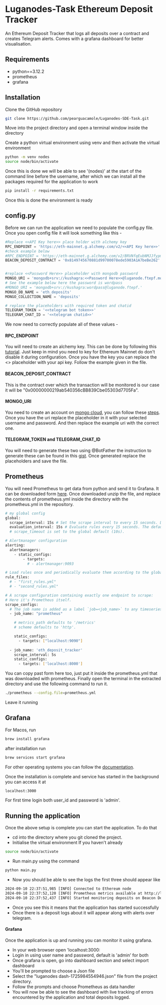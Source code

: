 # Luganodes-Task   Ethereum Deposit Tracker

An Ethereum Deposit Tracker that logs all deposits over a contract and creates Telegram alerts. Comes with a grafana dashboard for better visualisation.

## Requirements
- python==3.12.2 
- prometheus
- grafana

## Installation

Clone the GitHub repository 

```bash
git clone https://github.com/pearguacamole/Luganodes-SDE-Task.git
```
Move into the project directory and open a terminal window inside the directory

Create a python virtual environment using venv and then activate the virtual environment

```bash
python -m venv nodes
source node/bin/activate
```
Once this is done we will be able to see '(nodes)' at the start of the command line before the username, after which we can install all the packages required for the application to work

```bash
pip install -r requirements.txt
```
Once this is done the environment is ready

## config.py

Before we can run the application we need to populate the config.py file. Once you open config file it will look something like this - 
```python
#Replace <<API Key here>> place holder with alchemy key
RPC_ENDPOINT = 'https://eth-mainnet.g.alchemy.com/v2/<<API Key here>>'
#check example below
#RPC_ENDPOINT = 'https://eth-mainnet.g.alchemy.com/v2/BRVNfqEubNMJJfypmMCsggWcwM-JefkA'
BEACON_DEPOSIT_CONTRACT = '0x8149745670881d99700078ede5903A1A7beBe262'


#replace <<Password Here>> placeholder with mongodb password
MONGO_URI = 'mongodb+srv://kushagra:<<Password Here>>@luganode.ftepf.mongodb.net/?'
# See the example below here the password is wordpass
#MONGO_URI = 'mongodb+srv://kushagra:wordpass@luganode.ftepf.'
MONGO_DB_NAME = 'eth_deposits'
MONGO_COLLECTION_NAME = 'deposits'

# replace the placeholders with required token and chatid
TELEGRAM_TOKEN = '<<telegram bot token>>'
TELEGRAM_CHAT_ID = '<<telegram chatid>>'
```
We now need to correctly populate all of these values - 
#### RPC_ENDPOINT
You will need to create an alchemy key. This can be done by following this [tutorial](https://www.alchemy.com/support/how-to-create-a-new-alchemy-api-key). Just keep in mind you need to key for Ethereum Mainnet do don't disable it during configuration. Once you have the key you can replace the <<API Key here>> placeholder with your api key. Follow the example given in the file.

#### BEACON_DEPOSIT_CONTRACT
This is the contract over which the transaction will be monitored is our case it will be "0x00000000219ab540356cBB839Cbe05303d7705Fa".

#### MONGO_URI
You need to create an account on [mongo cloud](https://cloud.mongodb.com/), you can follow these [steps](https://scribehow.com/shared/Creating_and_Managing_a_New_MongoDB_Atlas_Project__9AIzqzr8T6-8ch8zvmrXoQ). Once you have the uri replace the placeholder in it with your selected username and password. And then replace the example uri with the correct one.

#### TELEGRAM_TOKEN and TELEGRAM_CHAT_ID
 You will need to generate these two using @BotFather the instruction to generate these can be found in this [gist](https://gist.github.com/nafiesl/4ad622f344cd1dc3bb1ecbe468ff9f8a0). Once generated replace the placeholders and save the file.


## Prometheus
You will need Prometheus to get data from python and send it to Grafana. It can be downloaded form [here](https://prometheus.io/download/). Once downloaded unzip the file, and replace the contents of prometheus.yml inside the directory with the prometheus.yml in the repository.
```bash
# my global config
global:
  scrape_interval: 15s # Set the scrape interval to every 15 seconds. Default is every 1 minute.
  evaluation_interval: 15s # Evaluate rules every 15 seconds. The default is every 1 minute.
  # scrape_timeout is set to the global default (10s).

# Alertmanager configuration
alerting:
  alertmanagers:
    - static_configs:
        - targets:
          # - alertmanager:9093

# Load rules once and periodically evaluate them according to the global 'evaluation_interval'.
rule_files:
  # - "first_rules.yml"
  # - "second_rules.yml"

# A scrape configuration containing exactly one endpoint to scrape:
# Here it's Prometheus itself.
scrape_configs:
  # The job name is added as a label `job=<job_name>` to any timeseries scraped from this config.
  - job_name: "prometheus"

    # metrics_path defaults to '/metrics'
    # scheme defaults to 'http'.

    static_configs:
      - targets: ["localhost:9090"]
      
  - job_name: 'eth_deposit_tracker'
    scrape_interval: 5s
    static_configs:
      - targets: ['localhost:8000'] 
```
You can copy past form here too, just put it inside the prometheus.yml that was downloaded with prometheus. Finally open the terminal in the extracted directory and use the following command to run it.
```bash
./prometheus --config.file=prometheus.yml
```
Leave it running

## Grafana
For Macos, run 
```bash
brew install grafana
```
after installation run 
```bash
brew services start grafana
```

For other operating systems you can follow the [documentation](https://grafana.com/docs/grafana/latest/setup-grafana/installation/).

Once the installation is complete and service has started in the background you can access it at 
```bash
localhost:3000
```
For first time login both user_id and password is 'admin'.

## Running the application
Once the above setup is complete you can start the application. To do that
- cd into the directory where you git cloned the project.
- Initialise the virtual environment If you haven't already
```bash
source node/bin/activate
```
- Run main.py using the command
```bash
python main.py
```
- Now you should be able to see the logs the first three should appear like 
```txt
2024-09-10 22:37:51,985 [INFO] Connected to Ethereum node
2024-09-10 22:37:52,120 [INFO] Prometheus metrics available at http://localhost:8000
2024-09-10 22:37:52,437 [INFO] Started monitoring deposits on Beacon Deposit Contract
```
- Once you see this it means that the application has started successfully
- Once there is a deposit logs about it will appear along with alerts over telegram.
#### Grafana
Once the application is up and running you can monitor it using grafana.
- In your web browser open 'localhost:3000:
- Login in using user name and password, default is 'admin' for both
- Once grafana is open, go into dashboard section and select import dashboard
- You'll be prompted to choose a Json file
- Select the "luganodes dash-1725984554946.json" file from the project directory.
- Follow the prompts and choose Prometheus as data handler
- You will now be able to see the dashboard with live tracking of errors encountered by the application and total deposits logged.